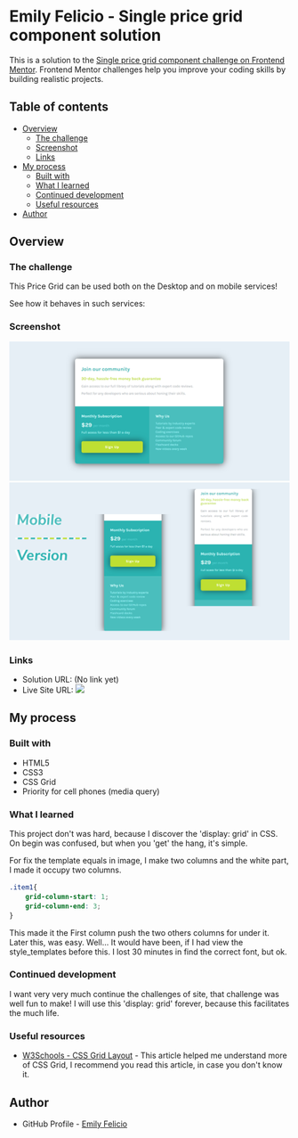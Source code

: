 # Emily Felicio - Single price grid component solution

This is a solution to the [Single price grid component challenge on Frontend Mentor](https://www.frontendmentor.io/challenges/single-price-grid-component-5ce41129d0ff452fec5abbbc). Frontend Mentor challenges help you improve your coding skills by building realistic projects. 

## Table of contents

- [Overview](#overview)
  - [The challenge](#the-challenge)
  - [Screenshot](#screenshot)
  - [Links](#links)
- [My process](#my-process)
  - [Built with](#built-with)
  - [What I learned](#what-i-learned)
  - [Continued development](#continued-development)
  - [Useful resources](#useful-resources)
- [Author](#author)

## Overview

### The challenge


This Price Grid can be used both on the Desktop and on mobile services!

See how it behaves in such services:

### Screenshot

![](./ScreenShot_Desktop.png)
![](./ScreenShot_MobileVersion.png)

### Links

- Solution URL: (No link yet)
- Live Site URL: ![](https://emilyfelicio.github.io/Grid_Prices.github.io/Grid_Prices/)

## My process

### Built with

- HTML5
- CSS3
- CSS Grid
- Priority for cell phones (media query)

### What I learned

This project don't was hard, because I discover the 'display: grid' in CSS. On begin was confused, but when you 'get' the hang, it's simple.

For fix the template equals in image, I make two columns and the white part, I made it occupy two columns. 

```css
.item1{
    grid-column-start: 1;
    grid-column-end: 3;
}
```

This made it the First column push the two others columns for under it. Later this, was easy. Well... It would have been, if I had view the style_templates before this. I lost 30 minutes in find the correct font, but ok. 

### Continued development

I want very very much continue the challenges of site, that challenge was well fun to make!
I will use this 'display: grid' forever, because this facilitates the much life.

### Useful resources

- [W3Schools - CSS Grid Layout](https://https://www.w3schools.com/css/css_grid.asp) - This article helped me understand more of CSS Grid, I recommend you read this article, in case you don't know it.

## Author

- GitHub Profile - [Emily Felicio](https://github.com/EmilyFelicio)
